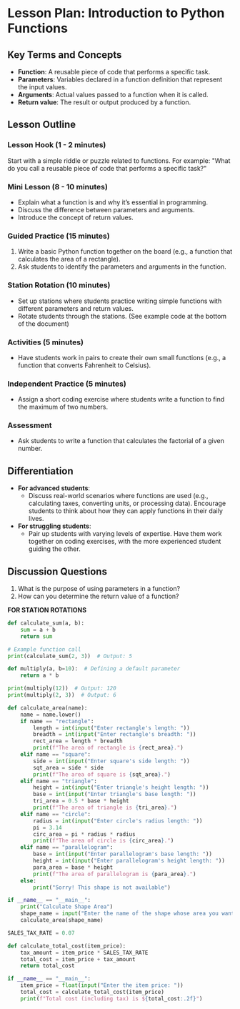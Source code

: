 # Lesson Plan: Introduction to Python Functions

## Key Terms and Concepts
- **Function**: A reusable piece of code that performs a specific task.
- **Parameters**: Variables declared in a function definition that represent the input values.
- **Arguments**: Actual values passed to a function when it is called.
- **Return value**: The result or output produced by a function.

## Lesson Outline

### Lesson Hook (1 - 2 minutes)
Start with a simple riddle or puzzle related to functions. For example: "What do you call a reusable piece of code that performs a specific task?"

### Mini Lesson (8 - 10 minutes)
- Explain what a function is and why it’s essential in programming.
- Discuss the difference between parameters and arguments.
- Introduce the concept of return values.

### Guided Practice (15 minutes)
1. Write a basic Python function together on the board (e.g., a function that calculates the area of a rectangle).
2. Ask students to identify the parameters and arguments in the function.

### Station Rotation (10 minutes)
- Set up stations where students practice writing simple functions with different parameters and return values.
- Rotate students through the stations. (See example code at the bottom of the document)

### Activities (5 minutes)
- Have students work in pairs to create their own small functions (e.g., a function that converts Fahrenheit to Celsius).

### Independent Practice (5 minutes)
- Assign a short coding exercise where students write a function to find the maximum of two numbers.

### Assessment
- Ask students to write a function that calculates the factorial of a given number.

## Differentiation
- **For advanced students**:
  - Discuss real-world scenarios where functions are used (e.g., calculating taxes, converting units, or processing data). Encourage students to think about how they can apply functions in their daily lives.
- **For struggling students**:
  - Pair up students with varying levels of expertise. Have them work together on coding exercises, with the more experienced student guiding the other.

## Discussion Questions
1. What is the purpose of using parameters in a function?
2. How can you determine the return value of a function?

**FOR STATION ROTATIONS**

```python
def calculate_sum(a, b):
    sum = a + b
    return sum

# Example function call
print(calculate_sum(2, 3))  # Output: 5

def multiply(a, b=10):  # Defining a default parameter
    return a * b

print(multiply(12))  # Output: 120
print(multiply(2, 3))  # Output: 6

def calculate_area(name):
    name = name.lower()
    if name == "rectangle":
        length = int(input("Enter rectangle's length: "))
        breadth = int(input("Enter rectangle's breadth: "))
        rect_area = length * breadth
        print(f"The area of rectangle is {rect_area}.")
    elif name == "square":
        side = int(input("Enter square's side length: "))
        sqt_area = side * side
        print(f"The area of square is {sqt_area}.")
    elif name == "triangle":
        height = int(input("Enter triangle's height length: "))
        base = int(input("Enter triangle's base length: "))
        tri_area = 0.5 * base * height
        print(f"The area of triangle is {tri_area}.")
    elif name == "circle":
        radius = int(input("Enter circle's radius length: "))
        pi = 3.14
        circ_area = pi * radius * radius
        print(f"The area of circle is {circ_area}.")
    elif name == "parallelogram":
        base = int(input("Enter parallelogram's base length: "))
        height = int(input("Enter parallelogram's height length: "))
        para_area = base * height
        print(f"The area of parallelogram is {para_area}.")
    else:
        print("Sorry! This shape is not available")

if __name__ == "__main__":
    print("Calculate Shape Area")
    shape_name = input("Enter the name of the shape whose area you want to find: ")
    calculate_area(shape_name)

SALES_TAX_RATE = 0.07

def calculate_total_cost(item_price):
    tax_amount = item_price * SALES_TAX_RATE
    total_cost = item_price + tax_amount
    return total_cost

if __name__ == "__main__":
    item_price = float(input("Enter the item price: "))
    total_cost = calculate_total_cost(item_price)
    print(f"Total cost (including tax) is ${total_cost:.2f}")
```

